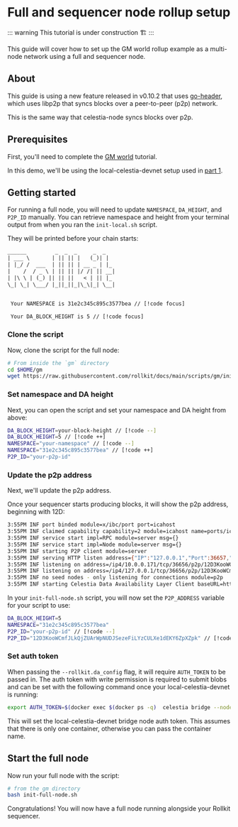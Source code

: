 # Full and sequencer node rollup setup

::: warning
This tutorial is under construction 🏗️
:::

This guide will cover how to set up the GM world rollup example as
a multi-node network using a full and sequencer node.

## About

This guide is using a new feature released in v0.10.2 that
uses [go-header](https://github.com/celestiaorg/go-header),
which uses libp2p that syncs blocks over a peer-to-peer (p2p)
network.

This is the same way that celestia-node syncs blocks over p2p.

## Prerequisites

First, you'll need to complete the [GM world](./gm-world) tutorial.

In this demo, we'll be using the local-celestia-devnet setup used
in [part 1](./gm-world).

## Getting started

For running a full node, you will need to update `NAMESPACE`,
`DA_HEIGHT`, and `P2P_ID` manually. You can retrieve
namespace and height from your terminal output
from when you ran the `init-local.sh` script.

They will be printed before your chain starts:

```txt
______         _  _  _     _  _
| ___ \       | || || |   (_)| |
| |_/ /  ___  | || || | __ _ | |_
|    /  / _ \ | || || |/ /| || __|
| |\ \ | (_) || || ||   < | || |_
\_| \_| \___/ |_||_||_|\_\|_| \__|


 Your NAMESPACE is 31e2c345c895c3577bea // [!code focus]

 Your DA_BLOCK_HEIGHT is 5 // [!code focus]
```

### Clone the script

Now, clone the script for the full node:

```bash
# From inside the `gm` directory
cd $HOME/gm
wget https://raw.githubusercontent.com/rollkit/docs/main/scripts/gm/init-full-node.sh
```

### Set namespace and DA height

Next, you can open the script and set your namespace and DA height from above:

```sh
DA_BLOCK_HEIGHT=your-block-height // [!code --]
DA_BLOCK_HEIGHT=5 // [!code ++]
NAMESPACE="your-namespace" // [!code --]
NAMESPACE="31e2c345c895c3577bea" // [!code ++]
P2P_ID="your-p2p-id"
```

### Update the p2p address

Next, we'll update the p2p address.

Once your sequencer starts producing blocks, it will show the p2p address,
beginning with 12D:

```bash
3:55PM INF port binded module=x/ibc/port port=icahost
3:55PM INF claimed capability capability=2 module=icahost name=ports/icahost
3:55PM INF service start impl=RPC module=server msg={}
3:55PM INF service start impl=Node module=server msg={}
3:55PM INF starting P2P client module=server
3:55PM INF serving HTTP listen address={"IP":"127.0.0.1","Port":36657,"Zone":""} module=server
3:55PM INF listening on address=/ip4/10.0.0.171/tcp/36656/p2p/12D3KooWCmfJLkQjZUArWpNUDJSezeFiLYzCULXe1dEKY6ZpXZpk module=p2p // [!code focus]
3:55PM INF listening on address=/ip4/127.0.0.1/tcp/36656/p2p/12D3KooWCmfJLkQjZUArWpNUDJSezeFiLYzCULXe1dEKY6ZpXZpk module=p2p // [!code focus]
3:55PM INF no seed nodes - only listening for connections module=p2p
3:55PM INF starting Celestia Data Availability Layer Client baseURL=http://localhost:26658 module=da_client
```

In your `init-full-node.sh` script, you will now set the `P2P_ADDRESS` variable
for your script to use:

```bash
DA_BLOCK_HEIGHT=5
NAMESPACE="31e2c345c895c3577bea"
P2P_ID="your-p2p-id" // [!code --]
P2P_ID="12D3KooWCmfJLkQjZUArWpNUDJSezeFiLYzCULXe1dEKY6ZpXZpk" // [!code ++]
```

### Set auth token

When passing the `--rollkit.da_config` flag, it will require `AUTH_TOKEN`
to be passed in. The auth token with write permission is required to
submit blobs and can be set with the following command once your
local-celestia-devnet is running:

```bash
export AUTH_TOKEN=$(docker exec $(docker ps -q)  celestia bridge --node.store /home/celestia/bridge/ auth admin)
```

This will set the local-celestia-devnet bridge node auth token. This
assumes that there is only one container, otherwise you can pass the container
name.

## Start the full node

Now run your full node with the script:

```bash
# from the gm directory
bash init-full-node.sh
```

Congratulations! You will now have a full node running alongside your
Rollkit sequencer.
